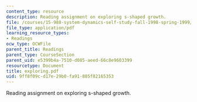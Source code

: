 ```yaml
---
content_type: resource
description: Reading assignment on exploring s-shaped growth.
file: /courses/15-988-system-dynamics-self-study-fall-1998-spring-1999/9ff8f09cd17e29b0fa91885f82165353_exploring.pdf
file_type: application/pdf
learning_resource_types:
- Readings
ocw_type: OCWFile
parent_title: Readings
parent_type: CourseSection
parent_uid: e5399b4a-7510-d085-aeed-66c8e9603399
resourcetype: Document
title: exploring.pdf
uid: 9ff8f09c-d17e-29b0-fa91-885f82165353
---
```

Reading assignment on exploring s-shaped growth.

